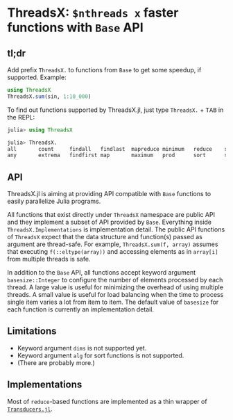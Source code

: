 # ThreadsX: `$nthreads x` faster functions with `Base` API

## tl;dr

Add prefix `ThreadsX.` to functions from `Base` to get some speedup,
if supported.  Example:

```julia
using ThreadsX
ThreadsX.sum(sin, 1:10_000)
```

To find out functions supported by ThreadsX.jl, just type
`ThreadsX.` + <kbd>TAB</kbd> in the REPL:

```julia
julia> using ThreadsX

julia> ThreadsX.
all       count     findall   findlast  mapreduce minimum   reduce    sort!
any       extrema   findfirst map       maximum   prod      sort      sum
```

## API

ThreadsX.jl is aiming at providing API compatible with `Base`
functions to easily parallelize Julia programs.

All functions that exist directly under `ThreadsX` namespace are
public API and they implement a subset of API provided by `Base`.
Everything inside `ThreadsX.Implementations` is implementation detail.
The public API functions of `ThreadsX` expect that the data structure
and function(s) passed as argument are thread-safe.  For example,
`ThreadsX.sum(f, array)` assumes that executing `f(::eltype(array))`
and accessing elements as in `array[i]` from multiple threads is safe.

In addition to the `Base` API, all functions accept keyword argument
`basesize::Integer` to configure the number of elements processed by
each thread.  A large value is useful for minimizing the overhead of
using multiple threads.  A small value is useful for load balancing
when the time to process single item varies a lot from item to item.
The default value of `basesize` for each function is currently an
implementation detail.

## Limitations

* Keyword argument `dims` is not supported yet.
* Keyword argument `alg` for sort functions is not supported.
* (There are probably more.)

## Implementations

Most of `reduce`-based functions are implemented as a thin wrapper of
[`Transducers.jl`](https://github.com/tkf/Transducers.jl).
